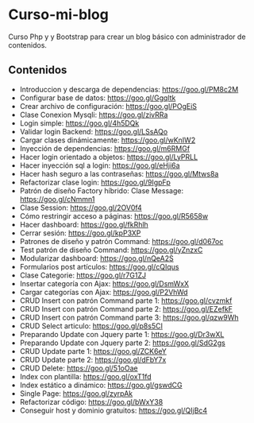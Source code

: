 Curso-mi-blog
=========

Curso Php y y Bootstrap para crear un blog básico con administrador de contenidos.

Contenidos
--------------------

+ Introduccion y descarga de dependencias: https://goo.gl/PM8c2M
+ Configurar base de datos: https://goo.gl/Ggqltk
+ Crear archivo de configuración: https://goo.gl/POgEiS
+ Clase Conexion Mysqli: https://goo.gl/zivRRa
+ Login simple: https://goo.gl/4h5DQk
+ Validar login Backend: https://goo.gl/LSsAQo
+ Cargar clases dinámicamente: https://goo.gl/wKnIW2
+ Inyección de dependencias: https://goo.gl/m6RMGf
+ Hacer login orientado a objetos: https://goo.gl/LyPRLL
+ Hacer inyección sql a login: https://goo.gl/eHji6a
+ Hacer hash seguro a las contraseñas: https://goo.gl/Mtws8a
+ Refactorizar clase login: https://goo.gl/9IgpFp
+ Patrón de diseño Factory híbrido: Clase Message: https://goo.gl/cNmmn1
+ Clase Session: https://goo.gl/2OV0f4
+ Cómo restringir acceso a páginas: https://goo.gl/R5658w
+ Hacer dashboard: https://goo.gl/fkRhlh
+ Cerrar sesión: https://goo.gl/kpP3XP
+ Patrones de diseño y patrón Command: https://goo.gl/d067oc
+ Test patrón de diseño Command: https://goo.gl/yZnzxC
+ Modularizar dashboard: https://goo.gl/nQeA2S
+ Formularios post artículos: https://goo.gl/cQIqus
+ Clase Categorie: https://goo.gl/r7G1ZJ
+ Insertar categoría con Ajax: https://goo.gl/DsmWxX
+ Cargar categorías con Ajax: https://goo.gl/P2VhWd
+ CRUD Insert con patrón Command parte 1: https://goo.gl/cvzmkf
+ CRUD Insert con patrón Command parte 2: https://goo.gl/EZefkF
+ CRUD Insert con patrón Command parte 3: https://goo.gl/qzw9Wh
+ CRUD Select articulo: https://goo.gl/p8s5CI
+ Preparando Update con Jquery parte 1: https://goo.gl/Dr3wXL
+ Preparando Update con Jquery parte 2: https://goo.gl/SdG2gs
+ CRUD Update parte 1: https://goo.gl/ZCK6eY
+ CRUD Update parte 2: https://goo.gl/dFbY7x
+ CRUD Delete: https://goo.gl/51oOae
+ Index con plantilla: https://goo.gl/oxT1fd
+ Index estático a dinámico: https://goo.gl/gswdCG
+ Single Page: https://goo.gl/zyrpAk
+ Refactorizar código: https://goo.gl/bWxY38
+ Conseguir host y dominio gratuitos: https://goo.gl/QIjBc4
